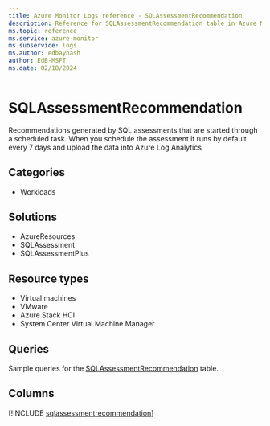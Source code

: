 ```yaml
---
title: Azure Monitor Logs reference - SQLAssessmentRecommendation
description: Reference for SQLAssessmentRecommendation table in Azure Monitor Logs.
ms.topic: reference
ms.service: azure-monitor
ms.subservice: logs
ms.author: edbaynash
author: EdB-MSFT
ms.date: 02/18/2024
---
```


# SQLAssessmentRecommendation

Recommendations generated by SQL assessments that are started through a scheduled task. When you schedule the assessment it runs by default every 7 days and upload the data into Azure Log Analytics


## Categories

- Workloads

## Solutions

- AzureResources
- SQLAssessment
- SQLAssessmentPlus

## Resource types

- Virtual machines
- VMware
- Azure Stack HCI
- System Center Virtual Machine Manager

## Queries

 Sample queries for the [SQLAssessmentRecommendation](../queries/sqlassessmentrecommendation.md) table.


## Columns
  
[!INCLUDE [sqlassessmentrecommendation](.././tables/includes/sqlassessmentrecommendation-include.md)]
